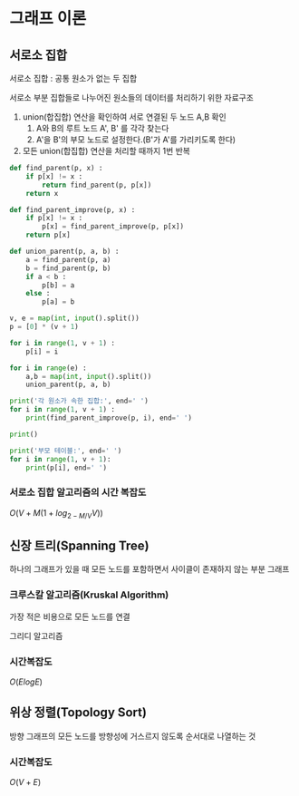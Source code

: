 # 그래프 이론

## 서로소 집합

서로소 집합 : 공통 원소가 없는 두 집합

서로소 부분 집합들로 나누어진 원소들의 데이터를 처리하기 위한 자료구조

1. union(합집합) 연산을 확인하여 서로 연결된 두 노드 A,B 확인
    1. A와 B의 루트 노드 A', B' 를 각각 찾는다
    2. A'을 B'의 부모 노드로 설정한다.(B'가 A'를 가리키도록 한다)
2. 모든 union(합집합) 연산을 처리할 때까지 1번 반복


```python
def find_parent(p, x) :
    if p[x] != x :
        return find_parent(p, p[x])
    return x

def find_parent_improve(p, x) :
    if p[x] != x :
        p[x] = find_parent_improve(p, p[x])
    return p[x]

def union_parent(p, a, b) :
    a = find_parent(p, a)
    b = find_parent(p, b)
    if a < b :
        p[b] = a
    else :
        p[a] = b

v, e = map(int, input().split())
p = [0] * (v + 1)

for i in range(1, v + 1) :
    p[i] = i

for i in range(e) :
    a,b = map(int, input().split())
    union_parent(p, a, b)

print('각 원소가 속한 집합:', end=' ')
for i in range(1, v + 1) :
    print(find_parent_improve(p, i), end=' ')

print()

print('부모 테이블:', end=' ')
for i in range(1, v + 1):
    print(p[i], end=' ')
```


### 서로소 집합 알고리즘의 시간 복잡도

$O(V + M(1 + log_{2-M/V}V))$



## 신장 트리(Spanning Tree)

하나의 그래프가 있을 때 모든 노드를 포함하면서 사이클이 존재하지 않는 부분 그래프

### 크루스칼 알고리즘(Kruskal Algorithm)

가장 적은 비용으로 모든 노드를 연결

그리디 알고리즘

### 시간복잡도

$O(ElogE)$

## 위상 정렬(Topology Sort)

방향 그래프의 모든 노드를 방향성에 거스르지 않도록 순서대로 나열하는 것

### 시간복잡도

$O(V + E)$

